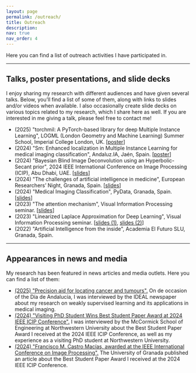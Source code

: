 ```yaml
---
layout: page
permalink: /outreach/
title: Outreach
description: 
nav: true
nav_order: 4
---
```


Here you can find a list of outreach activities I have participated in. 

----------------

## Talks, poster presentations, and slide decks

I enjoy sharing my research with different audiences and have given several talks. Below, you’ll find a list of some of them, along with links to slides and/or videos when available. I also occasionally create slide decks on various topics related to my research, which I share here as well. If you are interested in me giving a talk, please feel free to contact me!

- (2025) "torchmil: A PyTorch-based library for deep Multiple Instance Learning", LOGML (London Geometry and Machine Learning) Summer School, Imperial College London, UK. [[poster](/assets/pdf/posters/2025_torchmil_logml.pdf)]
- (2024) "Sm: Enhanced localization in Multiple Instance Learning for medical imaging classification", Andaluz.IA, Jaén, Spain. [[poster](/assets/pdf/posters/2024_sm_andaluzia.pdf)]
- (2024) "Bayesian Blind Image Deconvolution using an Hyperbolic-Secant prior", 2024 IEEE International Conference on Image Processing (ICIP), Abu Dhabi, UAE. [[slides](/assets/pdf/slides/castro2024bayesian_slides.pdf)]
- (2024) "The challenges of artificial intelligence in medicine", European Researchers’ Night, Granada, Spain. [[slides](/assets/pdf/slides/2024_european_researchers_night.pdf)]
- (2024) "Medical Imaging Classification", PyData, Granada, Spain. [[slides](/assets/pdf/slides/2024_pydata.pdf)]
- (2023) "The attention mechanism", Visual Information Processing seminar. [[slides](/assets/pdf/slides/2023_attention.pdf)]
- (2023) "Linearized Laplace Approximation for Deep Learning", Visual Information Processing seminar. [[slides (1)](/assets/pdf/slides/2023_linearized_laplace_1.pdf), [slides (2)](/assets/pdf/slides/2023_linearized_laplace_2.pdf)]
- (2022) "Artificial Intelligence from the inside", Academia El Futuro SLU, Granada, Spain.

----------------

## Appearances in news and media

My research has been featured in news articles and media outlets. Here you can find a list of them:

- [(2025) "Precision aid for locating cancer and tumours".](https://desarrollos.ideal.es/pdf/20250228-dia-andalucia/20250228-dia-andalucia.pdf) On de occasion of the Día de Andalucía, I was interviewed by the IDEAL newspaper about my research on weakly supervised learning and its applications in medical imaging.
- [(2024) "Visiting PhD Student Wins Best Student Paper Award at 2024 IEEE ICIP Conference".](https://www.mccormick.northwestern.edu/electrical-computer/news-events/news/articles/2024/visiting-phd-student-wins-best-student-paper-award-at-2024-ieee-icip-conference.html) I was interviewed by the McCormick School of Engineering at Northwestern University about the Best Student Paper Award I received at the 2024 IEEE ICIP Conference, as well as my experience as a visiting PhD student at Northwestern University.
- [(2024) "Francisco M. Castro Macías, awarded at the IEEE International Conference on Image Processing".](https://www.ugr.es/universidad/noticias/castro-macias-ieee-international-conference-image-processing) The University of Granada published an article about the Best Student Paper Award I received at the 2024 IEEE ICIP Conference.
